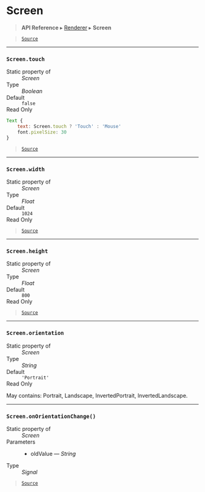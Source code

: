 # Screen

> **API Reference** ▸ [Renderer](/api/renderer.md) ▸ **Screen**

<!-- toc -->

> [`Source`](https:/github.com/Neft-io/neft/blob/f9c128ccb37aa79380c961e878cd76ec9e79c99e/src/renderer/types/namespace/screen.litcoffee)


* * * 

### `Screen.touch`

<dl><dt>Static property of</dt><dd><i>Screen</i></dd><dt>Type</dt><dd><i>Boolean</i></dd><dt>Default</dt><dd><code>false</code></dd><dt>Read Only</dt></dl>

```javascript
Text {
    text: Screen.touch ? 'Touch' : 'Mouse'
    font.pixelSize: 30
}
```


> [`Source`](https:/github.com/Neft-io/neft/blob/f9c128ccb37aa79380c961e878cd76ec9e79c99e/src/renderer/types/namespace/screen.litcoffee#readonly-boolean-screentouch--false)


* * * 

### `Screen.width`

<dl><dt>Static property of</dt><dd><i>Screen</i></dd><dt>Type</dt><dd><i>Float</i></dd><dt>Default</dt><dd><code>1024</code></dd><dt>Read Only</dt></dl>


> [`Source`](https:/github.com/Neft-io/neft/blob/f9c128ccb37aa79380c961e878cd76ec9e79c99e/src/renderer/types/namespace/screen.litcoffee#readonly-float-screenwidth--1024)


* * * 

### `Screen.height`

<dl><dt>Static property of</dt><dd><i>Screen</i></dd><dt>Type</dt><dd><i>Float</i></dd><dt>Default</dt><dd><code>800</code></dd><dt>Read Only</dt></dl>


> [`Source`](https:/github.com/Neft-io/neft/blob/f9c128ccb37aa79380c961e878cd76ec9e79c99e/src/renderer/types/namespace/screen.litcoffee#readonly-float-screenheight--800)


* * * 

### `Screen.orientation`

<dl><dt>Static property of</dt><dd><i>Screen</i></dd><dt>Type</dt><dd><i>String</i></dd><dt>Default</dt><dd><code>&#39;Portrait&#39;</code></dd><dt>Read Only</dt></dl>

May contains: Portrait, Landscape, InvertedPortrait, InvertedLandscape.


* * * 

### `Screen.onOrientationChange()`

<dl><dt>Static property of</dt><dd><i>Screen</i></dd><dt>Parameters</dt><dd><ul><li>oldValue — <i>String</i></li></ul></dd><dt>Type</dt><dd><i>Signal</i></dd></dl>


> [`Source`](https:/github.com/Neft-io/neft/blob/f9c128ccb37aa79380c961e878cd76ec9e79c99e/src/renderer/types/namespace/screen.litcoffee#signal-screenonorientationchangestring-oldvalue)

